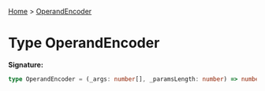 [Home](../index.md) &gt; [OperandEncoder](./operandencoder.md)

# Type OperandEncoder


<b>Signature:</b>

```typescript
type OperandEncoder = (_args: number[], _paramsLength: number) => number;
```

